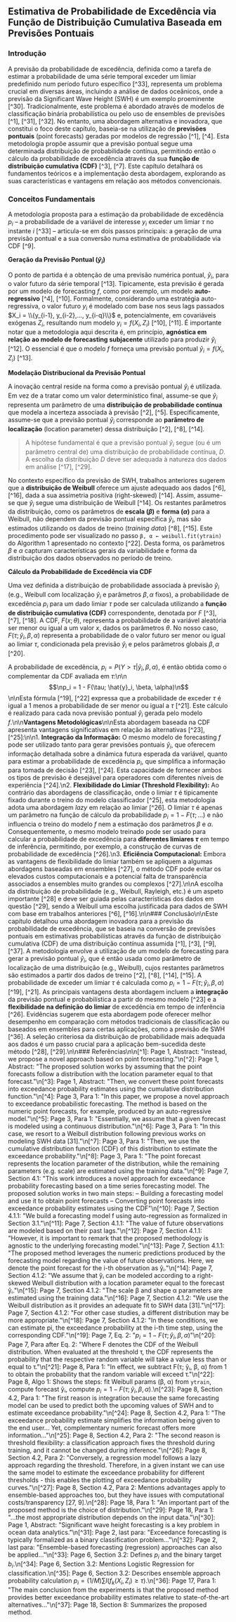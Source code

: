 ## Estimativa de Probabilidade de Excedência via Função de Distribuição Cumulativa Baseada em Previsões Pontuais

### Introdução

A previsão da probabilidade de excedência, definida como a tarefa de estimar a probabilidade de uma série temporal exceder um limiar predefinido num período futuro específico [^33], representa um problema crucial em diversas áreas, incluindo a análise de dados oceânicos, onde a previsão da Significant Wave Height (SWH) é um exemplo proeminente [^30]. Tradicionalmente, este problema é abordado através de modelos de classificação binária probabilística ou pelo uso de ensembles de previsões [^1], [^31], [^32]. No entanto, uma abordagem alternativa e inovadora, que constitui o foco deste capítulo, baseia-se na utilização de **previsões pontuais** (point forecasts) geradas por modelos de regressão [^1], [^4]. Esta metodologia propõe assumir que a previsão pontual segue uma determinada distribuição de probabilidade contínua, permitindo então o cálculo da probabilidade de excedência através da sua **função de distribuição cumulativa (CDF)** [^3], [^7]. Este capítulo detalhará os fundamentos teóricos e a implementação desta abordagem, explorando as suas características e vantagens em relação aos métodos convencionais.

### Conceitos Fundamentais

A metodologia proposta para a estimação da probabilidade de excedência $p_i$ – a probabilidade de a variável de interesse $y_i$ exceder um limiar $\tau$ no instante $i$ [^33] – articula-se em dois passos principais: a geração de uma previsão pontual e a sua conversão numa estimativa de probabilidade via CDF [^9].

**Geração da Previsão Pontual ($\hat{y}_i$)**

O ponto de partida é a obtenção de uma previsão numérica pontual, $\hat{y}_i$, para o valor futuro da série temporal [^13]. Tipicamente, esta previsão é gerada por um modelo de forecasting $f$, como por exemplo, um modelo **auto-regressivo** [^4], [^10]. Formalmente, considerando uma estratégia auto-regressiva, o valor futuro $y_i$ é modelado com base nos seus lags passados $X_i = \\{y_{i-1}, y_{i-2},..., y_{i-q}\\}$ e, potencialmente, em covariáveis exógenas $Z_i$, resultando num modelo $y_i = f(X_i, Z_i)$ [^10], [^11]. É importante notar que a metodologia aqui descrita é, em princípio, **agnóstica em relação ao modelo de forecasting subjacente** utilizado para produzir $\hat{y}_i$ [^12]. O essencial é que o modelo $f$ forneça uma previsão pontual $\hat{y}_i = f(X_i, Z_i)$ [^13].

**Modelação Distribucional da Previsão Pontual**

A inovação central reside na forma como a previsão pontual $\hat{y}_i$ é utilizada. Em vez de a tratar como um valor determinístico final, assume-se que $\hat{y}_i$ representa um parâmetro de uma **distribuição de probabilidade contínua** que modela a incerteza associada à previsão [^2], [^5]. Especificamente, assume-se que a previsão pontual $\hat{y}_i$ corresponde ao **parâmetro de localização** (location parameter) dessa distribuição [^2], [^8], [^14].

> A hipótese fundamental é que a previsão pontual $\hat{y}_i$ segue (ou é um parâmetro central de) uma distribuição de probabilidade contínua, $D$. A escolha da distribuição $D$ deve ser adequada à natureza dos dados em análise [^17], [^29].

No contexto específico da previsão de SWH, trabalhos anteriores sugerem que a **distribuição de Weibull** oferece um ajuste adequado aos dados [^6], [^16], dada a sua assimetria positiva (right-skewed) [^14]. Assim, assume-se que $\hat{y}_i$ segue uma distribuição de Weibull [^14]. Os restantes parâmetros da distribuição, como os parâmetros de **escala ($\beta$)** e **forma ($\alpha$)** para a Weibull, não dependem da previsão pontual específica $\hat{y}_i$, mas são estimados utilizando os dados de treino (*training data*) [^8], [^15]. Este procedimento pode ser visualizado no passo `β, α ← weibull.fit(ytrain)` do Algorithm 1 apresentado no contexto [^22]. Desta forma, os parâmetros $\beta$ e $\alpha$ capturam características gerais da variabilidade e forma da distribuição dos dados observados no período de treino.

**Cálculo da Probabilidade de Excedência via CDF**

Uma vez definida a distribuição de probabilidade associada à previsão $\hat{y}_i$ (e.g., Weibull com localização $\hat{y}_i$ e parâmetros $\beta, \alpha$ fixos), a probabilidade de excedência $p_i$ para um dado limiar $\tau$ pode ser calculada utilizando a **função de distribuição cumulativa (CDF)** correspondente, denotada por $F$ [^3], [^7], [^18]. A CDF, $F(x; \theta)$, representa a probabilidade de a variável aleatória ser menor ou igual a um valor $x$, dados os parâmetros $\theta$. No nosso caso, $F(\tau; \hat{y}_i, \beta, \alpha)$ representa a probabilidade de o valor futuro ser menor ou igual ao limiar $\tau$, condicionada pela previsão $\hat{y}_i$ e pelos parâmetros globais $\beta, \alpha$ [^20].

A probabilidade de excedência, $p_i = P(Y > \tau | \hat{y}_i, \beta, \alpha)$, é então obtida como o complementar da CDF avaliada em $\tau$:\n\n$$\np_i = 1 - F(\tau; \hat{y}_i, \beta, \alpha)\n$$\n\nEsta fórmula [^19], [^22] expressa que a probabilidade de exceder $\tau$ é igual a 1 menos a probabilidade de ser menor ou igual a $\tau$ [^21]. Este cálculo é realizado para cada nova previsão pontual $\hat{y}_i$ gerada pelo modelo $f$.\n\n**Vantagens Metodológicas**\n\nEsta abordagem baseada na CDF apresenta vantagens significativas em relação às alternativas [^23], [^25]:\n\n1.  **Integração da Informação:** O mesmo modelo de forecasting $f$ pode ser utilizado tanto para gerar previsões pontuais $\hat{y}_i$, que oferecem informação detalhada sobre a dinâmica futura esperada da variável, quanto para estimar a probabilidade de excedência $p_i$, que simplifica a informação para tomada de decisão [^23], [^24]. Esta capacidade de fornecer ambos os tipos de previsão é desejável para operadores com diferentes níveis de experiência [^24].\n2.  **Flexibilidade do Limiar (Threshold Flexibility):** Ao contrário das abordagens de classificação, onde o limiar $\tau$ é tipicamente fixado durante o treino do modelo classificador [^25], esta metodologia adota uma abordagem *lazy* em relação ao limiar [^26]. O limiar $\tau$ é apenas um parâmetro na função de cálculo da probabilidade $p_i = 1 - F(\tau; ...)$ e não influencia o treino do modelo $f$ nem a estimação dos parâmetros $\beta$ e $\alpha$. Consequentemente, o mesmo modelo treinado pode ser usado para calcular a probabilidade de excedência para **diferentes limiares $\tau$** em tempo de inferência, permitindo, por exemplo, a construção de curvas de probabilidade de excedência [^26].\n3.  **Eficiência Computacional:** Embora as vantagens de flexibilidade do limiar também se apliquem a algumas abordagens baseadas em ensembles [^27], o método CDF pode evitar os elevados custos computacionais e a potencial falta de transparência associados a ensembles muito grandes ou complexos [^27].\n\nA escolha da distribuição de probabilidade (e.g., Weibull, Rayleigh, etc.) é um aspeto importante [^28] e deve ser guiada pelas características dos dados em questão [^29], sendo a Weibull uma escolha justificada para dados de SWH com base em trabalhos anteriores [^6], [^16].\n\n### Conclusão\n\nEste capítulo detalhou uma abordagem inovadora para a previsão da probabilidade de excedência, que se baseia na conversão de previsões pontuais em estimativas probabilísticas através da função de distribuição cumulativa (CDF) de uma distribuição contínua assumida [^1], [^3], [^9], [^37]. A metodologia envolve a utilização de um modelo de forecasting para gerar a previsão pontual $\hat{y}_i$, que é então usada como parâmetro de localização de uma distribuição (e.g., Weibull), cujos restantes parâmetros são estimados a partir dos dados de treino [^2], [^8], [^14], [^15]. A probabilidade de exceder um limiar $\tau$ é calculada como $p_i = 1 - F(\tau; \hat{y}_i, \beta, \alpha)$ [^19], [^21]. As principais vantagens desta abordagem incluem a **integração** da previsão pontual e probabilística a partir do mesmo modelo [^23] e a **flexibilidade na definição do limiar** de excedência em tempo de inferência [^26]. Evidências sugerem que esta abordagem pode oferecer melhor desempenho em comparação com métodos tradicionais de classificação ou baseados em ensembles para certas aplicações, como a previsão de SWH [^36]. A seleção criteriosa da distribuição de probabilidade mais adequada aos dados é um passo crucial para a aplicação bem-sucedida deste método [^28], [^29].\n\n### Referências\n\n[^1]: Page 1, Abstract: "Instead, we propose a novel approach based on point forecasting."\n[^2]: Page 1, Abstract: "The proposed solution works by assuming that the point forecasts follow a distribution with the location parameter equal to that forecast."\n[^3]: Page 1, Abstract: "Then, we convert these point forecasts into exceedance probability estimates using the cumulative distribution function."\n[^4]: Page 3, Para 1: "In this paper, we propose a novel approach to exceedance probabilistic forecasting. The method is based on the numeric point forecasts, for example, produced by an auto-regressive model."\n[^5]: Page 3, Para 1: "Essentially, we assume that a given forecast is modeled using a continuous distribution."\n[^6]: Page 3, Para 1: "In this case, we resort to a Weibull distribution following previous works on modeling SWH data [31]."\n[^7]: Page 3, Para 1: "Then, we use the cumulative distribution function (CDF) of this distribution to estimate the exceedance probability."\n[^8]: Page 3, Para 1: "The point forecast represents the location parameter of the distribution, while the remaining parameters (e.g. scale) are estimated using the training data."\n[^9]: Page 7, Section 4.1: "This work introduces a novel approach for exceedance probability forecasting based on a time series forecasting model. The proposed solution works in two main steps: – Building a forecasting model and use it to obtain point forecasts – Converting point forecasts into exceedance probability estimates using the CDF"\n[^10]: Page 7, Section 4.1.1: "We build a forecasting model f using auto-regression as formalized in Section 3.1."\n[^11]: Page 7, Section 4.1.1: "The value of future observations are modeled based on their past lags."\n[^12]: Page 7, Section 4.1.1: "However, it is important to remark that the proposed methodology is agnostic to the underlying forecasting model."\n[^13]: Page 7, Section 4.1.1: "The proposed method leverages the numeric predictions produced by the forecasting model regarding the value of future observations. Here, we denote the point forecast for the i-th observation as ŷᵢ."\n[^14]: Page 7, Section 4.1.2: "We assume that ŷᵢ can be modeled according to a right-skewed Weibull distribution with a location parameter equal to the forecast ŷᵢ."\n[^15]: Page 7, Section 4.1.2: "The scale β and shape α parameters are estimated using the training data."\n[^16]: Page 7, Section 4.1.2: "We use the Weibull distribution as it provides an adequate fit to SWH data [31]."\n[^17]: Page 7, Section 4.1.2: "For other case studies, a different distribution may be more appropriate."\n[^18]: Page 7, Section 4.1.2: "In these conditions, we can estimate pi, the exceedance probability at the i-th time step, using the corresponding CDF."\n[^19]: Page 7, Eq. 2: "$p_i = 1 - F(\tau; \hat{y}_i, \beta, \alpha)$"\n[^20]: Page 7, Para after Eq. 2: "Where F denotes the CDF of the Weibull distribution. When evaluated at the threshold τ, the CDF represents the probability that the respective random variable will take a value less than or equal to τ."\n[^21]: Page 8, Para 1: "In effect, we subtract F(τ; ŷᵢ, β, α) from 1 to obtain the probability that the random variable will exceed τ."\n[^22]: Page 8, Algo 1: Shows the steps: fit Weibull params (β, α) from `ytrain`, compute forecast ŷᵢ, compute $p_i = 1 - F(\tau; \hat{y}_i, \beta, \alpha)$.\n[^23]: Page 8, Section 4.2, Para 1: "The first reason is integration because the same forecasting model can be used to predict both the upcoming values of SWH and to estimate exceedance probability."\n[^24]: Page 8, Section 4.2, Para 1: "The exceedance probability estimate simplifies the information being given to the end user... Yet, complementary numeric forecast offers more information..."\n[^25]: Page 8, Section 4.2, Para 2: "The second reason is threshold flexibility: a classification approach fixes the threshold during training, and it cannot be changed during inference."\n[^26]: Page 8, Section 4.2, Para 2: "Conversely, a regression model follows a lazy approach regarding the threshold. Therefore, in a given instant we can use the same model to estimate the exceedance probability for different thresholds - this enables the plotting of exceedance probability curves."\n[^27]: Page 8, Section 4.2, Para 2: Mentions advantages apply to ensemble-based approaches too, but they have issues with computational costs/transparency [27, 9].\n[^28]: Page 18, Para 1: "An important part of the proposed method is the choice of distribution."\n[^29]: Page 18, Para 1: "...the most appropriate distribution depends on the input data."\n[^30]: Page 1, Abstract: "Significant wave height forecasting is a key problem in ocean data analytics."\n[^31]: Page 2, last para: "Exceedance forecasting is typically formalized as a binary classification problem..."\n[^32]: Page 2, last para: "Ensemble-based forecasting (regression) approaches can also be applied..."\n[^33]: Page 6, Section 3.2: Defines $p_i$ and the binary target $b_i$.\n[^34]: Page 6, Section 3.2: Mentions Logistic Regression for classification.\n[^35]: Page 6, Section 3.2: Describes ensemble approach probability calculation $p_i = (1/M) \sum I(f_k(X_i, Z_i) \ge \tau)$.\n[^36]: Page 17, Para 1: "The main conclusion from the experiments is that the proposed method provides better exceedance probability estimates relative to state-of-the-art alternatives..."\n[^37]: Page 18, Section 8: Summarizes the proposed method.

<!-- END -->